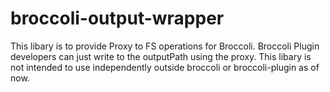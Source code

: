# broccoli-output-wrapper

This libary is to provide Proxy to FS operations for Broccoli. Broccoli Plugin developers can just write to the outputPath using the proxy.
This libary is not intended to use independently outside broccoli or broccoli-plugin as of now.
